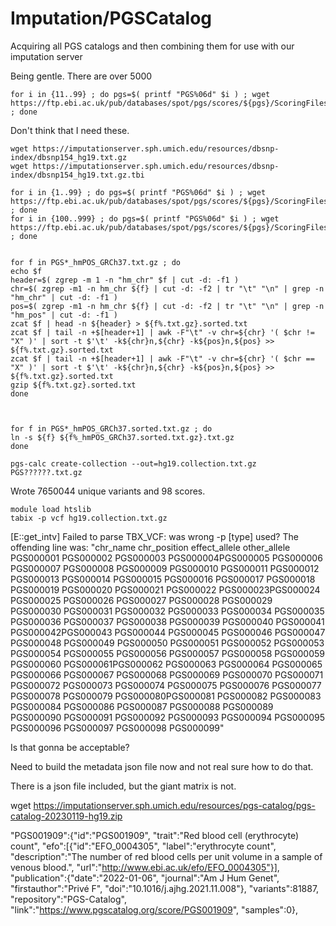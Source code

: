 
#	Imputation/PGSCatalog

Acquiring all PGS catalogs and then combining them for use with our imputation server


Being gentle. There are over 5000

```
for i in {11..99} ; do pgs=$( printf "PGS%06d" $i ) ; wget https://ftp.ebi.ac.uk/pub/databases/spot/pgs/scores/${pgs}/ScoringFiles/${pgs}.txt.gz ; done
```


Don't think that I need these.
```
wget https://imputationserver.sph.umich.edu/resources/dbsnp-index/dbsnp154_hg19.txt.gz
wget https://imputationserver.sph.umich.edu/resources/dbsnp-index/dbsnp154_hg19.txt.gz.tbi
```



```
for i in {1..99} ; do pgs=$( printf "PGS%06d" $i ) ; wget https://ftp.ebi.ac.uk/pub/databases/spot/pgs/scores/${pgs}/ScoringFiles/Harmonized/${pgs}_hmPOS_GRCh37.txt.gz ; done
for i in {100..999} ; do pgs=$( printf "PGS%06d" $i ) ; wget https://ftp.ebi.ac.uk/pub/databases/spot/pgs/scores/${pgs}/ScoringFiles/Harmonized/${pgs}_hmPOS_GRCh37.txt.gz ; done


for f in PGS*_hmPOS_GRCh37.txt.gz ; do
echo $f
header=$( zgrep -m 1 -n "hm_chr" $f | cut -d: -f1 )
chr=$( zgrep -m1 -n hm_chr ${f} | cut -d: -f2 | tr "\t" "\n" | grep -n "hm_chr" | cut -d: -f1 )
pos=$( zgrep -m1 -n hm_chr ${f} | cut -d: -f2 | tr "\t" "\n" | grep -n "hm_pos" | cut -d: -f1 )
zcat $f | head -n ${header} > ${f%.txt.gz}.sorted.txt
zcat $f | tail -n +$[header+1] | awk -F"\t" -v chr=${chr} '( $chr != "X" )' | sort -t $'\t' -k${chr}n,${chr} -k${pos}n,${pos} >> ${f%.txt.gz}.sorted.txt
zcat $f | tail -n +$[header+1] | awk -F"\t" -v chr=${chr} '( $chr == "X" )' | sort -t $'\t' -k${chr}n,${chr} -k${pos}n,${pos} >> ${f%.txt.gz}.sorted.txt
gzip ${f%.txt.gz}.sorted.txt
done



for f in PGS*_hmPOS_GRCh37.sorted.txt.gz ; do
ln -s ${f} ${f%_hmPOS_GRCh37.sorted.txt.gz}.txt.gz
done

pgs-calc create-collection --out=hg19.collection.txt.gz PGS??????.txt.gz
```
Wrote 7650044 unique variants and 98 scores.

```
module load htslib
tabix -p vcf hg19.collection.txt.gz
```
[E::get_intv] Failed to parse TBX_VCF: was wrong -p [type] used?
The offending line was: "chr_name	chr_position	effect_allele	other_allele	PGS000001	PGS000002	PGS000003	PGS000004PGS000005	PGS000006	PGS000007	PGS000008	PGS000009	PGS000010	PGS000011	PGS000012	PGS000013	PGS000014	PGS000015	PGS000016	PGS000017	PGS000018	PGS000019	PGS000020	PGS000021	PGS000022	PGS000023PGS000024	PGS000025	PGS000026	PGS000027	PGS000028	PGS000029	PGS000030	PGS000031	PGS000032	PGS000033	PGS000034	PGS000035	PGS000036	PGS000037	PGS000038	PGS000039	PGS000040	PGS000041	PGS000042PGS000043	PGS000044	PGS000045	PGS000046	PGS000047	PGS000048	PGS000049	PGS000050	PGS000051	PGS000052	PGS000053	PGS000054	PGS000055	PGS000056	PGS000057	PGS000058	PGS000059	PGS000060	PGS000061PGS000062	PGS000063	PGS000064	PGS000065	PGS000066	PGS000067	PGS000068	PGS000069	PGS000070	PGS000071	PGS000072	PGS000073	PGS000074	PGS000075	PGS000076	PGS000077	PGS000078	PGS000079	PGS000080PGS000081	PGS000082	PGS000083	PGS000084	PGS000086	PGS000087	PGS000088	PGS000089	PGS000090	PGS000091	PGS000092	PGS000093	PGS000094	PGS000095	PGS000096	PGS000097	PGS000098	PGS000099"

Is that gonna be acceptable?






Need to build the metadata json file now and not real sure how to do that.





There is a json file included, but the giant matrix is not.

wget https://imputationserver.sph.umich.edu/resources/pgs-catalog/pgs-catalog-20230119-hg19.zip


"PGS001909":{"id":"PGS001909",
"trait":"Red blood cell (erythrocyte) count",
"efo":[{"id":"EFO_0004305",
"label":"erythrocyte count",
"description":"The number of red blood cells per unit volume in a sample of venous blood.",
"url":"http://www.ebi.ac.uk/efo/EFO_0004305"}],
"publication":{"date":"2022-01-06",
"journal":"Am J Hum Genet",
"firstauthor":"Privé F",
"doi":"10.1016/j.ajhg.2021.11.008"},
"variants":81887,
"repository":"PGS-Catalog",
"link":"https://www.pgscatalog.org/score/PGS001909",
"samples":0},



